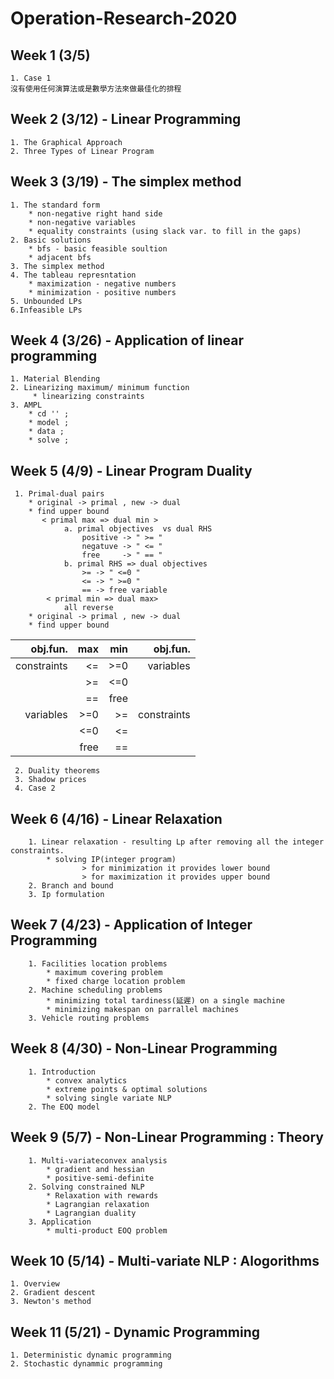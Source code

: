# Operation-Research-2020
## Week 1 (3/5)
    1. Case 1
    沒有使用任何演算法或是數學方法來做最佳化的排程
## Week 2 (3/12) - Linear Programming
    1. The Graphical Approach
    2. Three Types of Linear Program     
## Week 3 (3/19) - The simplex method
    1. The standard form
        * non-negative right hand side
        * non-negative variables
        * equality constraints (using slack var. to fill in the gaps)
    2. Basic solutions
        * bfs - basic feasible soultion 
        * adjacent bfs
    3. The simplex method
    4. The tableau represntation
        * maximization - negative numbers
        * minimization - positive numbers
    5. Unbounded LPs
    6.Infeasible LPs
## Week 4 (3/26) - Application of linear programming
    1. Material Blending
    2. Linearizing maximum/ minimum function
         * linearizing constraints
    3. AMPL
        * cd '' ;
        * model ;
        * data ;
        * solve ;

## Week 5 (4/9) - Linear Program Duality
     1. Primal-dual pairs
        * original -> primal , new -> dual
        * find upper bound
           < primal max => dual min >
                a. primal objectives  vs dual RHS
                    positive -> " >= " 
                    negatuve -> " <= "
                    free     -> " == "
                b. primal RHS => dual objectives
                    >= -> " <=0 "
                    <= -> " >=0 "
                    == -> free variable
            < primal min => dual max>
                all reverse
        * original -> primal , new -> dual
        * find upper bound
| obj.fun. | max | min | obj.fun. |
|---------:|----:|----:|---------:|
| constraints | <= | >=0 | variables |
|             | >= | <=0 |           |
|             | == | free |          |
| variables   | >=0 | >= | constraints |
|             | <=0 | <= |             |
|             | free | == |            |

     2. Duality theorems
     3. Shadow prices
     4. Case 2

## Week 6 (4/16) - Linear Relaxation
        1. Linear relaxation - resulting Lp after removing all the integer constraints.
            * solving IP(integer program)
                    > for minimization it provides lower bound
                    > for maximization it provides upper bound
        2. Branch and bound
        3. Ip formulation
## Week 7 (4/23) - Application of Integer Programming
        1. Facilities location problems 
            * maximum covering problem 
            * fixed charge location problem
        2. Machine scheduling problems
            * minimizing total tardiness(延遲) on a single machine
            * minimizing makespan on parrallel machines
        3. Vehicle routing problems
        
## Week 8 (4/30) - Non-Linear Programming
        1. Introduction
            * convex analytics
            * extreme points & optimal solutions
            * solving single variate NLP
        2. The EOQ model

## Week 9 (5/7) - Non-Linear Programming : Theory
        1. Multi-variateconvex analysis
            * gradient and hessian
            * positive-semi-definite
        2. Solving constrained NLP
            * Relaxation with rewards
            * Lagrangian relaxation
            * Lagrangian duality
        3. Application
            * multi-product EOQ problem
         
## Week 10 (5/14) - Multi-variate NLP : Alogorithms
    1. Overview
    2. Gradient descent
    3. Newton's method
       
## Week 11 (5/21) - Dynamic Programming
    1. Deterministic dynamic programming
    2. Stochastic dynammic programming
